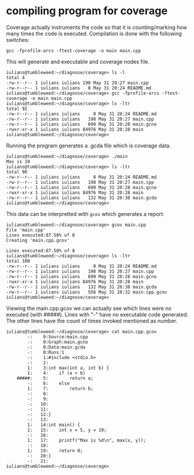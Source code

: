 # compiling program for coverage

Coverage actually instruments the code so that it is counting/marking how many times the code is executed.
Compilation is done with the following switches:

```
gcc -fprofile-arcs -ftest-coverage -o main main.cpp
```
This will generate and executable and coverage nodes file.

```
iulians@tumbleweed:~/diagnose/coverage> ls -l
total 4
-rw-r--r-- 1 iulians iulians 198 May 31 20:27 main.cpp
-rw-r--r-- 1 iulians iulians   0 May 31 20:24 README.md
iulians@tumbleweed:~/diagnose/coverage> gcc -fprofile-arcs -ftest-coverage -o main main.cpp
iulians@tumbleweed:~/diagnose/coverage> ls -ltr
total 92
-rw-r--r-- 1 iulians iulians     0 May 31 20:24 README.md
-rw-r--r-- 1 iulians iulians   198 May 31 20:27 main.cpp
-rw-r--r-- 1 iulians iulians   690 May 31 20:28 main.gcno
-rwxr-xr-x 1 iulians iulians 84976 May 31 20:28 main
iulians@tumbleweed:~/diagnose/coverage>
```

Running the program generates a .gcda file which is coverage data.

```
iulians@tumbleweed:~/diagnose/coverage> ./main
Max is 10
iulians@tumbleweed:~/diagnose/coverage> ls -ltr
total 96
-rw-r--r-- 1 iulians iulians     0 May 31 20:24 README.md
-rw-r--r-- 1 iulians iulians   198 May 31 20:27 main.cpp
-rw-r--r-- 1 iulians iulians   690 May 31 20:28 main.gcno
-rwxr-xr-x 1 iulians iulians 84976 May 31 20:28 main
-rw-r--r-- 1 iulians iulians   132 May 31 20:30 main.gcda
iulians@tumbleweed:~/diagnose/coverage>
```

This data can be interpretted with `gcov` which generates a report:
```
iulians@tumbleweed:~/diagnose/coverage> gcov main.cpp
File 'main.cpp'
Lines executed:87.50% of 8
Creating 'main.cpp.gcov'

Lines executed:87.50% of 8
iulians@tumbleweed:~/diagnose/coverage> ls -ltr
total 100
-rw-r--r-- 1 iulians iulians     0 May 31 20:24 README.md
-rw-r--r-- 1 iulians iulians   198 May 31 20:27 main.cpp
-rw-r--r-- 1 iulians iulians   690 May 31 20:28 main.gcno
-rwxr-xr-x 1 iulians iulians 84976 May 31 20:28 main
-rw-r--r-- 1 iulians iulians   132 May 31 20:30 main.gcda
-rw-r--r-- 1 iulians iulians   556 May 31 20:32 main.cpp.gcov
iulians@tumbleweed:~/diagnose/coverage>
```

Viewing the main.cpp.gcov we can actually see which lines were no executed (with #####).
Lines with "-" have no executable code generated. 
The other lines have the count of times invoked mentioned as number.

```
iulians@tumbleweed:~/diagnose/coverage> cat main.cpp.gcov
        -:    0:Source:main.cpp
        -:    0:Graph:main.gcno
        -:    0:Data:main.gcda
        -:    0:Runs:1
        -:    1:#include <stdio.h>
        -:    2:
        1:    3:int max(int a, int b) {
        1:    4:    if (a > b)
    #####:    5:        return a;
        -:    6:    else
        1:    7:        return b;
        -:    8:
        -:    9:
        -:   10:
        -:   11:
        -:   12:}
        -:   13:
        1:   14:int main() {
        1:   15:    int x = 5, y = 10;
        -:   16:
        1:   17:    printf("Max is %d\n", max(x, y));
        -:   18:
        1:   19:    return 0;
        -:   20:}
        -:   21:
iulians@tumbleweed:~/diagnose/coverage>

```
